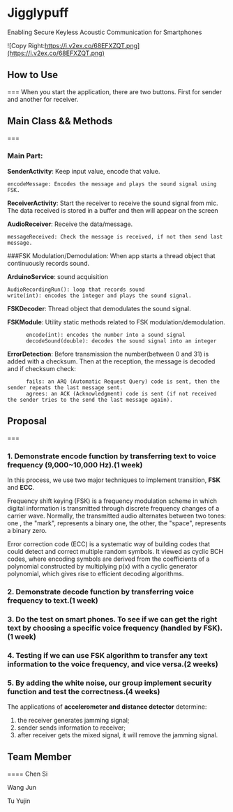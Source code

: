 # Jigglypuff
Enabling Secure Keyless Acoustic Communication for Smartphones

![Copy Right:https://i.v2ex.co/68EFXZQT.png](https://i.v2ex.co/68EFXZQT.png)


## How to Use
===
When you start the application, there are two buttons. First for sender and another for receiver.

## Main Class && Methods
===

### Main Part:

**SenderActivity**: Keep input value, encode that value.

	encodeMessage: Encodes the message and plays the sound signal using FSK. 

**ReceiverActivity**: Start the receiver to receive the sound signal from mic.  The data received is stored in a buffer and then will appear on the screen

**AudioReceiver**: Receive the data/message.

	messageReceived: Check the message is received, if not then send last message.

###FSK Modulation/Demodulation:
When app starts a thread object that continuously records sound.

**ArduinoService**: sound acquisition

	AudioRecordingRun(): loop that records sound
    write(int): encodes the integer and plays the sound signal.

**FSKDecoder**: Thread object that demodulates the sound signal.

**FSKModule**: Utility static methods related to FSK modulation/demodulation.

          encode(int): encodes the number into a sound signal
          decodeSound(double): decodes the sound signal into an integer
**ErrorDetection**: Before transmission the number(between 0 and 31) is added with a checksum. Then at the reception, the message is decoded and if checksum check:

          fails: an ARQ (Automatic Request Query) code is sent, then the sender repeats the last message sent.
          agrees: an ACK (Acknowledgment) code is sent (if not received the sender tries to the send the last message again). 

## Proposal
===

### 1. Demonstrate encode function by transferring text to voice frequency (9,000~10,000 Hz).(1 week)

In this process, we use two major techniques to implement transition, **FSK** and **ECC**. 

Frequency shift keying (FSK) is a frequency modulation scheme in which digital information is transmitted through discrete frequency changes of a carrier wave. Normally, the transmitted audio alternates between two tones: one , the "mark", represents a binary one, the other, the "space", represents a binary zero.
	
Error correction code (ECC) is a systematic way of building codes that could detect and correct multiple random symbols. It viewed as cyclic BCH codes, where encoding symbols are derived from the coefficients of a polynomial constructed by multiplying p(x) with a cyclic generator polynomial, which gives rise to efficient decoding algorithms.

### 2.  Demonstrate decode function by transferring voice frequency to text.(1 week)



### 3.  Do the test on smart phones. To see if we can get the right text by choosing a specific voice frequency (handled by FSK).(1 week)



### 4.  Testing if we can use FSK algorithm to transfer any text information to the voice frequency, and vice versa.(2 weeks)



### 5. By adding the white noise, our group implement security function and test the correctness.(4 weeks)

The applications of **accelerometer and distance detector** determine: 

1. the receiver generates jamming signal;  
2. sender sends information to receiver;
3. after receiver gets the mixed signal, it will remove the jamming signal.

## Team Member
====
Chen Si

Wang Jun

Tu Yujin
